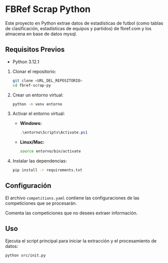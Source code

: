 # FBRef Scrap Python

Este proyecto en Python extrae datos de estadísticas de futbol (como tablas de clasificación, estadísticas de equipos y partidos) de fbref.com y los almacena en base de datos mysql.

## **Requisitos Previos**

- Python 3.12.1

1. Clonar el repositorio:
   ```bash
   git clone <URL_DEL_REPOSITORIO>
   cd fbref-scrap-py
   ```

2. Crear un entorno virtual:
   ```bash
   python -m venv entorno
   ```

3. Activar el entorno virtual:
   - **Windows:**
     ```powershell
     .\entorno\Scripts\Activate.ps1
     ```
   - **Linux/Mac:**
     ```bash
     source entorno/bin/activate
     ```

4. Instalar las dependencias:
   ```bash
   pip install -r requirements.txt
   ```


## **Configuración**

El archivo `competitions.yaml` contiene las configuraciones de las competiciones que se procesarán.

Comenta las competiciones que no desees extraer información.

## **Uso**

Ejecuta el script principal para iniciar la extracción y el procesamiento de datos:

```bash
python src/init.py
```